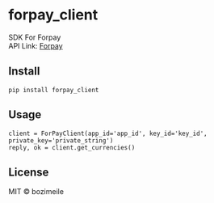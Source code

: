 
# forpay_client
SDK For Forpay  
API Link: [Forpay](https://api.forpay.pro/docs/overview)

## Install

```
pip install forpay_client
```

## Usage

```
client = ForPayClient(app_id='app_id', key_id='key_id', private_key='private_string')
reply, ok = client.get_currencies()
```
## License

MIT © bozimeile

